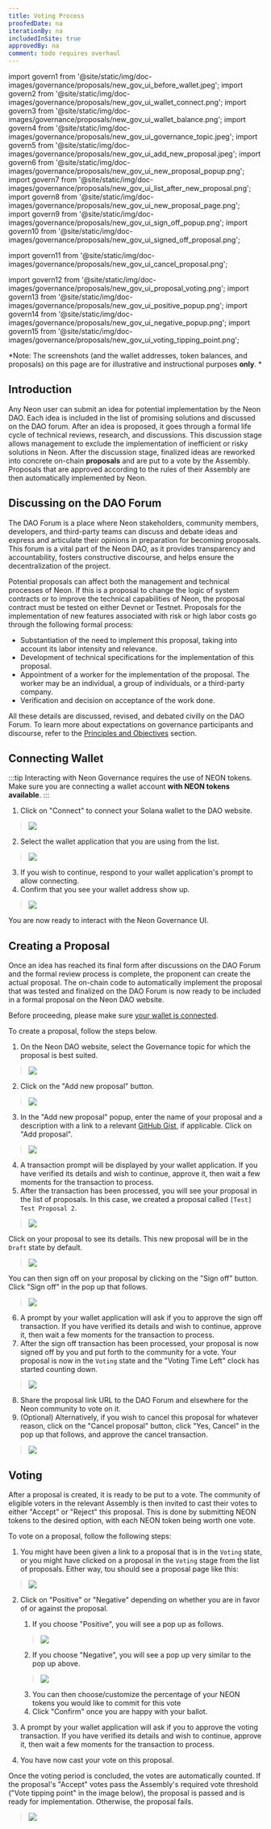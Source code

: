 ```yaml
---
title: Voting Process
proofedDate: na
iterationBy: na
includedInSite: true
approvedBy: na
comment: todo requires overhaul
---
```


import govern1 from '@site/static/img/doc-images/governance/proposals/new_gov_ui_before_wallet.jpeg';
import govern2 from '@site/static/img/doc-images/governance/proposals/new_gov_ui_wallet_connect.png';
import govern3 from '@site/static/img/doc-images/governance/proposals/new_gov_ui_wallet_balance.png';
import govern4 from '@site/static/img/doc-images/governance/proposals/new_gov_ui_governance_topic.jpeg';
import govern5 from '@site/static/img/doc-images/governance/proposals/new_gov_ui_add_new_proposal.jpeg';
import govern6 from '@site/static/img/doc-images/governance/proposals/new_gov_ui_new_proposal_popup.png';
import govern7 from '@site/static/img/doc-images/governance/proposals/new_gov_ui_list_after_new_proposal.png';
import govern8 from '@site/static/img/doc-images/governance/proposals/new_gov_ui_new_proposal_page.png';
import govern9 from '@site/static/img/doc-images/governance/proposals/new_gov_ui_sign_off_popup.png';
import govern10 from '@site/static/img/doc-images/governance/proposals/new_gov_ui_signed_off_proposal.png';

import govern11 from '@site/static/img/doc-images/governance/proposals/new_gov_ui_cancel_proposal.png';

import govern12 from '@site/static/img/doc-images/governance/proposals/new_gov_ui_proposal_voting.png';
import govern13 from '@site/static/img/doc-images/governance/proposals/new_gov_ui_positive_popup.png';
import govern14 from '@site/static/img/doc-images/governance/proposals/new_gov_ui_negative_popup.png';
import govern15 from '@site/static/img/doc-images/governance/proposals/new_gov_ui_voting_tipping_point.png';

<!-- import govern16 from '@site/static/img/doc-images/governance/proposals/govern-ui-1.png'; -->


*Note: The screenshots (and the wallet addresses, token balances, and proposals) on this page are for illustrative and instructional purposes **only**. *

## Introduction

Any Neon user can submit an idea for potential implementation by the Neon DAO. Each idea is included in the list of promising solutions and discussed on the DAO forum. After an idea is proposed, it goes through a formal life cycle of technical reviews, research, and discussions. This discussion stage allows management to exclude the implementation of inefficient or risky solutions in Neon. After the discussion stage, finalized ideas are reworked into concrete on-chain **proposals** and are put to a vote by the Assembly. Proposals that are approved according to the rules of their Assembly are then automatically implemented by Neon.

## Discussing on the DAO Forum

The DAO Forum is a place where Neon stakeholders, community members, developers, and third-party teams can discuss and debate ideas and express and articulate their opinions in preparation for becoming proposals. This forum is a vital part of the Neon DAO, as it provides transparency and accountability, fosters constructive discourse, and helps ensure the decentralization of the project. 

Potential proposals can affect both the management and technical processes of Neon. If this is a proposal to change the logic of system contracts or to improve the technical capabilities of Neon, the proposal contract must be tested on either Devnet or Testnet. Proposals for the implementation of new features associated with risk or high labor costs go through the following formal process:

  * Substantiation of the need to implement this proposal, taking into account its labor intensity and relevance.
  * Development of technical specifications for the implementation of this proposal.
  * Appointment of a worker for the implementation of the proposal. The worker may be an individual, a group of individuals, or a third-party company.
  * Verification and decision on acceptance of the work done.

All these details are discussed, revised, and debated civilly on the DAO Forum. To learn more about expectations on governance participants and discourse, refer to the [Principles and Objectives](principles.md) section.

## Connecting Wallet

:::tip
Interacting with Neon Governance requires the use of NEON tokens. Make sure you are connecting a wallet account **with NEON tokens available**.
:::

1. Click on "Connect" to connect your Solana wallet to the DAO website.

> <img src={govern1} />

2. Select the wallet application that you are using from the list.

> <img src={govern2} />

3. If you wish to continue, respond to your wallet application's prompt to allow connecting.
4. Confirm that you see your wallet address show up.

> <img src={govern3} />

You are now ready to interact with the Neon Governance UI.

## Creating a Proposal
Once an idea has reached its final form after discussions on the DAO Forum and the formal review process is complete, the proponent can create the actual proposal. The on-chain code to automatically implement the proposal that was tested and finalized on the DAO Forum is now ready to be included in a formal proposal on the Neon DAO website.

Before proceeding, please make sure [your wallet is connected](#connecting-wallet).

To create a proposal, follow the steps below.

1. On the Neon DAO website, select the Governance topic for which the proposal is best suited.

> <img src={govern4} />

2. Click on the "Add new proposal" button.

> <img src={govern5} />

3. In the "Add new proposal" popup, enter the name of your proposal and a description with a link to a relevant [GitHub Gist](https://docs.github.com/en/get-started/writing-on-github/editing-and-sharing-content-with-gists/creating-gists), if applicable. Click on "Add proposal".

> <img src={govern6} />
 
4. A transaction prompt will be displayed by your wallet application. If you have verified its details and wish to continue, approve it, then wait a few moments for the transaction to process.
5. After the transaction has been processed, you will see your proposal in the list of proposals. In this case, we created a proposal called `[Test] Test Proposal 2`.

> <img src={govern7} />

  Click on your proposal to see its details. This new proposal will be in the `Draft` state by default.

> <img src={govern8} />

You can then sign off on your proposal by clicking on the "Sign off" button. Click "Sign off" in the pop up that follows.

> <img src={govern9} />

6. A prompt by your wallet application will ask if you to approve the sign off transaction. If you have verified its details and wish to continue, approve it, then wait a few moments for the transaction to process.
7. After the sign off transaction has been processed, your proposal is now signed off by you and put forth to the community for a vote. Your proposal is now in the `Voting` state and the "Voting Time Left" clock has started counting down.

> <img src={govern10} />

8. Share the proposal link URL to the DAO Forum and elsewhere for the Neon community to vote on it.
9. (Optional) Alternatively, if you wish to cancel this proposal for whatever reason, click on the "Cancel proposal" button, click "Yes, Cancel" in the pop up that follows, and approve the cancel transaction.

> <img src={govern11} />

## Voting

After a proposal is created, it is ready to be put to a vote. The community of eligible voters in the relevant Assembly is then invited to cast their votes to either "Accept" or "Reject" this proposal. This is done by submitting NEON tokens to the desired option, with each NEON token being worth one vote.

To vote on a proposal, follow the following steps:

1. You might have been given a link to a proposal that is in the `Voting` state, or you might have clicked on a proposal in the `Voting` stage from the list of proposals. Either way, tou should see a proposal page like this:

> <img src={govern12} />

2. Click on "Positive" or "Negative" depending on whether you are in favor of or against the proposal.
     1. If you choose "Positive", you will see a pop up as follows.

     > <img src={govern13} />

    <!-- ![](./img/new_gov_ui_positive_popup.png) -->
     2. If you choose "Negative", you will see a pop up very similar to the pop up above.

      > <img src={govern14} />

    <!-- ![](./img/new_gov_ui_negative_popup.png) -->
     3. You can then choose/customize the percentage of your NEON tokens you would like to commit for this vote
     4. Click "Confirm" once you are happy with your ballot.
3. A prompt by your wallet application will ask if you to approve the voting transaction. If you have verified its details and wish to continue, approve it, then wait a few moments for the transaction to process.
5. You have now cast your vote on this proposal. 

Once the voting period is concluded, the votes are automatically counted. If the proposal's "Accept" votes pass the Assembly's required vote threshold ("Vote tipping point" in the image below), the proposal is passed and is ready for implementation. Otherwise, the proposal fails.

> <img src={govern15} />

<!-- ![](./img/new_gov_ui_voting_tipping_point.png) -->

<!-- ------------------------ -->
<!-- Below should be merged as soon as the Governance UI is ready -->

<!-- ## Using the Governance User Interface

The Neon Governance application is an open-source service designed to provide a convenient forum for submitting proposals to improve Neon EVM and for voting on the acceptance of these proposals.

Any Neon user can submit a proposal to improve the Neon EVM governance, but only stakeholders can make the final decision on whether to implement the proposal or not. Submitting proposals and voting on them are carried out using the Neon Governance application.

### Governance UI Features in the Neon Project Improvements

The purpose of Governance UI is to:
  * Store proposals and their related votes in the network's state.
  * Increase the decentralization of governance through decision-making by majority vote.
  * Avoid imposing ideas or their implementations.
  * Eliminate the adoption of ambitious decisions, the implementation of which is associated with high risk.

## General Statements for Stakeholders

  * Members must not threaten other members.
  * No member should improperly influence the vote of another.
  * Members agree to hold software developers harmless for unintentional mistakes made by them in the expression of contractual intent, whether or not said mistakes were due to actual or perceived negligence.

## Proposal Submission Procedure

> Currently, the procedure for submitting and considering proposals is being finalized and therefore some actions may differ from the ones described below. If you encounter an issue, feel free to contact *community* for help.

### Posting an Article on the Neon Forum
The first thing to do is to go to the [Neon forum](https://forum.neon-labs.org) and post an article describing your proposal. If you are not yet registered, you must do so. Then click `New Topic` and put your content in the pop-up window.

<div className='neon-img-box-600' style={{textAlign: 'center'}}>

![](./img/govern-ui-1.png)

</div>

The topic of your proposal should concern Neon EVM governance. Proposal content may contain a textual description of your idea, illustrations, and links to your prepared and tested program code. If you have the code, you must provide brief instructions for installing it and checking the features that it performs.

Here is an example of the article "Execute new proposal" published on the forum:

<div className='neon-img-box-600' style={{textAlign: 'center'}}>

![](./img/govern-ui-2.png)

</div>

### Submitting a Proposal to Neon Governance

If after being discussed on the forum, an article receives positive reviews, it can be submitted for consideration to stakeholders. Currently, only the Neon EVM network administrator can register a submission in Governance UI. The author of the article should notify the administrator of the intention to create a proposal.

The proposal should match the recommended template and contain the following fields:
  * `Summary` — a brief description
  * `Instructions` — the sequence of actions for installing and running program code, if it is in the proposal.
  * `Discussion` — feedback and comments from stakeholders

Once the proposal is registered in Governance UI, a new line with data about it will appear in the list of [Governance Proposals](https://governance.neon-labs.org).

<div className='neon-img-width-600' style={{textAlign: 'center'}}>

![](./img/govern-ui-3.png)

</div>

### Monitoring the Status of the Submitted Proposal
The page [Governance Proposals](https://governance.neon-labs.org) contains the list of all proposals, including their names, identifiers, and current states. Authors have the ability to track the status of their proposals and monitor the voting processes. To get up-to-date information about the proposal, click on its status field.

As an example, the following figure shows the page containing detailed information about the "Execute new proposal" with the status `Voting`.

<div className='neon-img-width-600' style={{textAlign: 'center'}}>

![](./img/govern-ui-4.png)

</div>

Page fields and their functional meanings:

  1. Reverse arrow icon — by clicking on it you go to the `Governance Proposals` page
  2. `Proposer` — public key of the proposer
  3. Name of the proposal
  4. Current status of the proposal
  5. Proposal ID in Neon Governance
  6. The date of the last vote, after which no votes are accepted
  7. `See in forum` — link to forum post for further discussion
  8. Voting scale, visually displaying the voting process. It also displays the percentage of `Approve` and `Deny` votes scored.
  9. `Approval quorum` — displays the percentage of votes required to approve a proposal and the minimum number of approve votes required. Once the approval quorum is greater than or equal to the specified value, the proposal is eligible to pass.
  10. `Cast your vote` — button to open the pop-up voting window. Only stakeholders are allowed to vote.
  11. `Approvals` — list of voters with their votes given. The first numeric value means the number of stakeholders who voted `Approve`. The second numeric value means the total number of stakeholders who have the right to vote.

Here is the list of possible states of proposals and their functional meaning:
  * `Draft` — The proposal is in the preparation stage.
  * `Voting` — Stakeholders are voting to accept the proposal.
  * `Cancelled` — The proposal was not approved on the forum.
  * `Execution errors` — Attempting to execute the program code attached to the proposal ended with an error.
  * `Defeated` — The number of `Deny` votes was at least 50% of the total number of stakeholders allowed to vote.
  * `Approved` — The number of `Approve` votes has reached the `Approval quorum` threshold.
  * `Succeeded` — The proposal was approved but not yet implemented.
  * `Completed` — The proposal was approved and has been implemented.
  * `Voting ended` — The time allotted for voting has expired.

### Stakeholder Voting
If you are a stakeholder and you are allowed to vote, you should be here. Others can skip this section.

You should first open the list of proposals to view their current status, and select the proposal with `Voting` that you wish to vote on or view. The voting progress page will open.

<div className='neon-img-width-600' style={{textAlign: 'center'}}>

![](./img/govern-ui-5.png)

</div>

Then you should click `See in forum` to view the content of the proposal. To vote on the proposal, you must click `Cast your vote`. A pop-up box will appear.

<div className='neon-img-width-600' style={{textAlign: 'center'}}>

![](./img/govern-ui-6.png)

</div>

 Click `Approve` or `Decline` to vote on the proposal. Next, you will be asked to confirm and you will have the option to add a message to your vote.

## General Definitions/Terminology
Understanding Neon's Governance structure requires one to know some niche terminology. The following are some of the more common terms used in reference to Neon Governance:

### Voting
**Voting**, in the context of Neon Governance, is the act of staking NEON tokens to either support or oppose a proposal. In general, the more tokens one stakes, the more power their vote has; however, the precise vote weight of each token varies, and can take into account factors such as the vesting period of the tokens as well as the percentage of the total token supply.

### Proposal
A **Proposal** is a request for a particular change to something in the Neon ecosystem. Each DAO authority over a certain area of this ecosystem, and a proposal in any given DAO cannot involve a change to anything that DAO does not have authority to change. For example, the Grants DAO will only publish proposals that are related to the creation and distribution of grants and rewards.

### Pass Threshold
The **Pass Threshold** is the minimum token proportion that must be submitted in support of the proposal, expressed as a percentage of the total NEON token supply. For example, proposals submitted to the Community DAO have a 1% pass threshold, so the votes in favour of the proposal must comprise more than 1% of the total supply of NEON tokens. In addition to meeting the pass threshold, a proposal must have the majority of the votes be in support in order to be accepted.

### Voting Period
The **Voting Period** is the amount of time eligible token holders have to cast their vote on a particular proposal. After this point, votes can no longer be submitted.

### Hold-up Period
The **Hold-up Period** is the minimum amount of time that must pass between the approval of a proposal and its implementation. This delay allows for voters to unstake their tokens if they change their mind regarding the proposal's implementation. If enough voters withdraw their votes in support of the proposal that the pass threshold is no longer met, the proposal will be rejected - even if it had been accepted previously.

### Proposal Creation Threshold
In order to submit a proposal to a DAO, a user must stake a minimum amount of NEON tokens - this is known as the **Proposal Creation Threshold**. For example, to submit a proposal to the Emergency DAO, the proponent must stake at least 2*10<sup>3</sup> NEON, which is 0.0003% of the total token supply. This threshold discourages frivolous proposals and ensures that proponents have invested in their proposal's success.

## Technical Implementation
The Governance UI is based on [SPL Governance](https://github.com/solana-labs/solana-program-library/tree/master/governance), a versatile DAO creation tool for the Solana blockchain.

This program allows for the customisation of the following parameters:

* Pass threshold
* Voting period
* Hold up period
* Vote weight calculation (e.g. percentage of total supply, based on vested tokens)
* Whether to allow voting using a portion of vested tokens

## Scenarios: Using the Governance UI

View locked tokens amount
Add tokens to Deposit
Withdraw tokens
Create proposal
Vote for proposal
Execute proposal
Sign up for notifications

## Quorum Criteria

This program allows for the customization of the following parameters:
* Pass threshold to accept a proposal
* Voting period
* Hold up period - the minimum time before executing an approved proposal
* Vote weight calculation (e.g. percentage of total supply, based on vested tokens)
* Whether to allow voting using a portion of vested tokens -->
